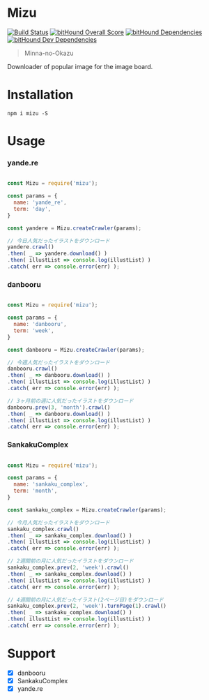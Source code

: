 Mizu
======

[![Build Status](https://travis-ci.org/eiurur/Mizu.svg?branch=master)](https://travis-ci.org/eiurur/Mizu)
[![bitHound Overall Score](https://www.bithound.io/github/eiurur/Mizu/badges/score.svg)](https://www.bithound.io/github/eiurur/Mizu)
[![bitHound Dependencies](https://www.bithound.io/github/eiurur/Mizu/badges/dependencies.svg)](https://www.bithound.io/github/eiurur/Mizu/master/dependencies/npm)
[![bitHound Dev Dependencies](https://www.bithound.io/github/eiurur/Mizu/badges/devDependencies.svg)](https://www.bithound.io/github/eiurur/Mizu/master/dependencies/npm)

> Minna-no-Okazu

Downloader of popular image for the image board.

# Installation

    npm i mizu -S

# Usage

### yande.re

```JavaScript

const Mizu = require('mizu');

const params = {
  name: 'yande_re',
  term: 'day',
}

const yandere = Mizu.createCrawler(params);

// 今日人気だったイラストをダウンロード
yandere.crawl()
.then( _ => yandere.download() )
.then( illustList => console.log(illustList) )
.catch( err => console.error(err) );

```

### danbooru

```JavaScript

const Mizu = require('mizu');

const params = {
  name: 'danbooru',
  term: 'week',
}

const danbooru = Mizu.createCrawler(params);

// 今週人気だったイラストをダウンロード
danbooru.crawl()
.then( _ => danbooru.download() )
.then( illustList => console.log(illustList) )
.catch( err => console.error(err) );

// 3ヶ月前の週に人気だったイラストをダウンロード
danbooru.prev(3, 'month').crawl()
.then( _ => danbooru.download() )
.then( illustList => console.log(illustList) )
.catch( err => console.error(err) );

```

### SankakuComplex

```JavaScript

const Mizu = require('mizu');

const params = {
  name: 'sankaku_complex',
  term: 'month',
}

const sankaku_complex = Mizu.createCrawler(params);

// 今月人気だったイラストをダウンロード
sankaku_complex.crawl()
.then( _ => sankaku_complex.download() )
.then( illustList => console.log(illustList) )
.catch( err => console.error(err) );

// 2週間前の月に人気だったイラストをダウンロード
sankaku_complex.prev(2, 'week').crawl()
.then( _ => sankaku_complex.download() )
.then( illustList => console.log(illustList) )
.catch( err => console.error(err) );

// 4週間前の月に人気だったイラスト(2ページ目)をダウンロード
sankaku_complex.prev(2, 'week').turnPage(1).crawl()
.then( _ => sankaku_complex.download() )
.then( illustList => console.log(illustList) )
.catch( err => console.error(err) );

```

# Support

- [x] danbooru
- [x] SankakuComplex
- [x] yande.re
